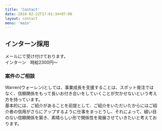 ```yaml
---
title: 'Contact'
date: 2018-02-22T17:01:34+07:00
layout: contact
menu: 'main'
---
```

## インターン採用
メールにて受け付けております。
<br>インターン　時給2300円〜

### 案件のご相談
Warren(ウォーレン)としては、事業成長を支援することは、スポット発注ではなく、信頼関係をもって長いお付き合いをしていくことが欠かせないという考え方を持っています。
<br>
基本的には、ご紹介があることを前提として、ご紹介をいただいたからにはご紹介者の信用がさらにアップするように仕事をまっとうし、それによって、縫い目のない信頼関係を築き、素晴らしい形で関係性を発展させていきたいと考えております。
